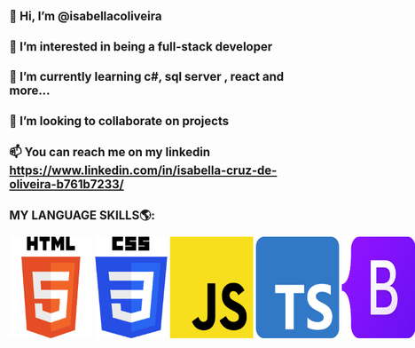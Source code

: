  ## 👋 Hi, I’m @isabellacoliveira
 
 ## 👀 I’m interested in being a full-stack developer
 
 ## 🌱 I’m currently learning c#, sql server , react and more... 
 
 ## 💞️ I’m looking to collaborate on projects
 
 ## 📫 You can reach me on my linkedin https://www.linkedin.com/in/isabella-cruz-de-oliveira-b761b7233/ 

<!---
isabellacoliveira/isabellacoliveira is a ✨ special ✨ repository because its `README.md` (this file) appears on your GitHub profile.
You can click the Preview link to take a look at your changes.
--->

## MY LANGUAGE SKILLS🌎:
<div style="display: flex; flex-direction: row;">
    <img src="./imagens/html.png" width="150" style="margin-right: 5px;">
    <img src="./imagens/css.png" width="130" style="margin-right: 5px;">
    <img src="./imagens/js.png" width="150" style="margin-right: 5px;">
    <img src="./imagens/ts.svg" width="150" style="margin-right: 5px;">
    <img src="./imagens/bts.png" width="150" style="margin-right: 5px;">
    <img src="./imagens/sharp.png" width="150" style="margin-right: 5px;">
    <img src="./imagens/react.png" width="150" style="margin-right: 5px;">
    <img src="./imagens/angular.png" width="150" style="margin-right: 5px;">
</div>




